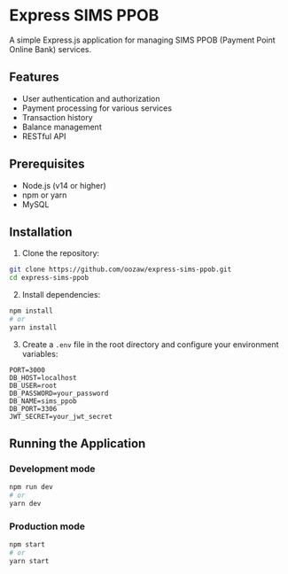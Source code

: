 # Express SIMS PPOB

A simple Express.js application for managing SIMS PPOB (Payment Point Online Bank) services.

## Features

- User authentication and authorization
- Payment processing for various services
- Transaction history
- Balance management
- RESTful API

## Prerequisites

- Node.js (v14 or higher)
- npm or yarn
- MySQL

## Installation

1. Clone the repository:
```bash
git clone https://github.com/oozaw/express-sims-ppob.git
cd express-sims-ppob
```

2. Install dependencies:
```bash
npm install
# or
yarn install
```

3. Create a `.env` file in the root directory and configure your environment variables:
```
PORT=3000
DB_HOST=localhost
DB_USER=root
DB_PASSWORD=your_password
DB_NAME=sims_ppob
DB_PORT=3306
JWT_SECRET=your_jwt_secret
```

## Running the Application

### Development mode
```bash
npm run dev
# or
yarn dev
```

### Production mode
```bash
npm start
# or
yarn start
```